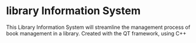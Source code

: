 # library Information System
This Library Information System will streamline the management process of book management in a library. Created with the QT framework, using C++
